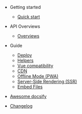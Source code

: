 - Getting started

    - [Quick start](quickstart.md)
    
- API Overviews

    - [Overviews](overview.md)
    
- Guide

    - [Deploy](deploy.md)
    - [Helpers](helpers.md)
    - [Vue compatibility](vue.md)
    - [CDN](cdn.md)
    - [Offline Mode (PWA)](pwa.md)
    - [Server-Side Rendering (SSR)](ssr.md)
    - [Embed Files](embed-files.md)

- [Awesome docsify](awesome.md)
- [Changelog](changelog.md)
